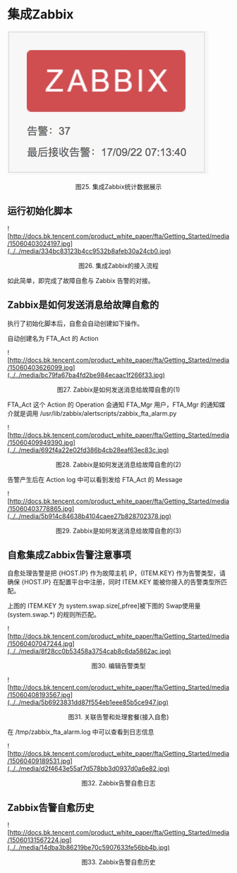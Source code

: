 # 集成Zabbix

![-w228](../../media/8d15e7c50316d93689b6ce8c8c8f9d57.jpg)
<center>图25. 集成Zabbix统计数据展示</center>

## 运行初始化脚本

![http://docs.bk.tencent.com/product_white_paper/fta/Getting_Started/media/15060403024197.jpg](../../media/334bc83123b4cc9532b8afeb30a24cb0.jpg)
<center>图26. 集成Zabbix的接入流程</center>

如此简单，即完成了故障自愈与 Zabbix 告警的对接。

## Zabbix是如何发送消息给故障自愈的

执行了初始化脚本后，自愈会自动创建如下操作。

自动创建名为 FTA_Act 的 Action 

![http://docs.bk.tencent.com/product_white_paper/fta/Getting_Started/media/15060403626099.jpg](../../media/bc79fa67ba4fd2be984ecaac1f266f33.jpg)
<center>图27. Zabbix是如何发送消息给故障自愈的(1)</center>

FTA_Act 这个 Action 的 Operation 会通知 FTA_Mgr 用户，FTA_Mgr 的通知媒介就是调用 /usr/lib/zabbix/alertscripts/zabbix_fta_alarm.py

![http://docs.bk.tencent.com/product_white_paper/fta/Getting_Started/media/15060409949390.jpg](../../media/692f4a22e02fd386b4cb28eaf63ec83c.jpg)
<center>图28. Zabbix是如何发送消息给故障自愈的(2)</center>

告警产生后在 Action log 中可以看到发给 FTA_Act 的 Message 

![http://docs.bk.tencent.com/product_white_paper/fta/Getting_Started/media/15060403778865.jpg](../../media/5b914c84638b4104caee27b828702378.jpg)
<center>图29. Zabbix是如何发送消息给故障自愈的(3)</center>

## 自愈集成Zabbix告警注意事项

自愈处理告警是把 {HOST.IP} 作为故障主机 IP，{ITEM.KEY} 作为告警类型，请确保 {HOST.IP} 在配置平台中注册，同时 ITEM.KEY 能被你接入的告警类型所匹配。

上图的 ITEM.KEY 为 system.swap.size[,pfree]被下图的 Swap使用量(system.swap.\*) 的规则所匹配。

![http://docs.bk.tencent.com/product_white_paper/fta/Getting_Started/media/15060407047244.jpg](../../media/8f28cc0b53458a3754cab8c6da5862ac.jpg)
<center>图30. 编辑告警类型</center>

![http://docs.bk.tencent.com/product_white_paper/fta/Getting_Started/media/15060408193567.jpg](../../media/5b6923831dd87f554eb1eee85b5ce947.jpg)
<center>图31. 关联告警和处理套餐(接入自愈)</center>

在 /tmp/zabbix_fta_alarm.log 中可以查看到日志信息 

![http://docs.bk.tencent.com/product_white_paper/fta/Getting_Started/media/15060409189531.jpg](../../media/d2f4643e55af7d578bb3d0937d0a6e82.jpg)
<center>图32. Zabbix告警自愈日志</center>

## Zabbix告警自愈历史

![http://docs.bk.tencent.com/product_white_paper/fta/Getting_Started/media/15060131567224.jpg](../../media/14dba3b86219be70c5907633fe56bb4b.jpg)
<center>图33. Zabbix告警自愈历史</center>
